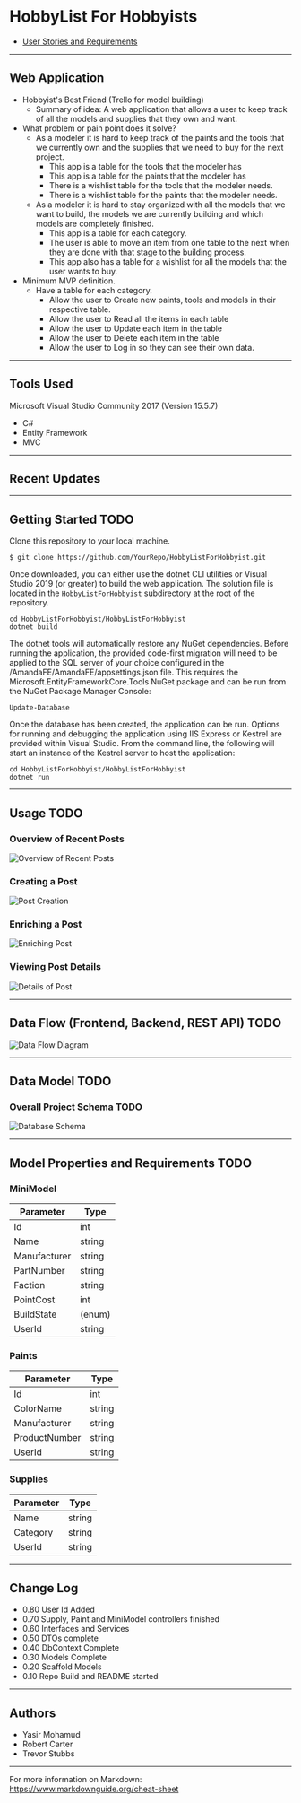 # HobbyList For Hobbyists


- [User Stories and Requirements](Requirements.md)


---
## Web Application
- Hobbyist's Best Friend (Trello for model building)
    - Summary of idea: A web application that allows a user to keep track of all the models and supplies that they own and want.
- What problem or pain point does it solve? 
    - As a modeler it is hard to keep track of the paints and the tools that we currently own and the supplies that we need to buy for the next project. 
      - This app is a table for the tools that the modeler has
      - This app is a table for the paints that the modeler has
      - There is a wishlist table for the tools that the modeler needs.
      - There is a wishlist table for the paints that the modeler needs.
    - As a modeler it is hard to stay organized with all the models that we want to build, the models we are currently building and which models are completely finished.
       - This app is a table for each category. 
       - The user is able to move an item from one table to the next when they are done with that stage to the building process. 
       - This app also has a table for a wishlist for all the models that the user wants to buy.
- Minimum MVP definition.
    - Have a table for each category.
      - Allow the user to Create new paints, tools and models in their respective table.
      - Allow the user to Read all the items in each table
      - Allow the user to Update each item in the table
      - Allow the user to Delete each item in the table
      - Allow the user to Log in so they can see their own data.

---

## Tools Used
Microsoft Visual Studio Community 2017 (Version 15.5.7)

- C#
- Entity Framework
- MVC

---

## Recent Updates

---

## Getting Started TODO

Clone this repository to your local machine.

```
$ git clone https://github.com/YourRepo/HobbyListForHobbyist.git
```
Once downloaded, you can either use the dotnet CLI utilities or Visual Studio 2019 (or greater) to build the web application. 
The solution file is located in the `HobbyListForHobbyist` subdirectory at the root of the repository.
```
cd HobbyListForHobbyist/HobbyListForHobbyist
dotnet build
```
The dotnet tools will automatically restore any NuGet dependencies. Before running the application, the provided code-first migration will need to be applied to the SQL server of your choice configured in the /AmandaFE/AmandaFE/appsettings.json file. This requires the Microsoft.EntityFrameworkCore.Tools NuGet package and can be run from the NuGet Package Manager Console:
```
Update-Database
```
Once the database has been created, the application can be run. Options for running and debugging the application using IIS Express or Kestrel are provided within Visual Studio. From the command line, the following will start an instance of the Kestrel server to host the application:
```
cd HobbyListForHobbyist/HobbyListForHobbyist
dotnet run
```

---

## Usage TODO

### Overview of Recent Posts
![Overview of Recent Posts](https://via.placeholder.com/500x250)

### Creating a Post
![Post Creation](https://via.placeholder.com/500x250)

### Enriching a Post
![Enriching Post](https://via.placeholder.com/500x250)

### Viewing Post Details
![Details of Post](https://via.placeholder.com/500x250)

---
## Data Flow (Frontend, Backend, REST API) TODO
![Data Flow Diagram](/assets/img/Flowchart.png)

---
## Data Model TODO

### Overall Project Schema TODO
![Database Schema](/assets/img/ERD.png)

---
## Model Properties and Requirements TODO

### MiniModel

 Parameter | Type 
 --- | --- 
 Id  | int 
 Name | string 
 Manufacturer | string
 PartNumber | string
 Faction | string
 PointCost | int
 BuildState | (enum)
 UserId | string

### Paints

Parameter | Type 
--- | --- 
Id  | int 
ColorName | string
Manufacturer | string
ProductNumber | string
UserId | string

### Supplies
Parameter | Type
--- | ---
Name | string
Category | string
UserId | string


---

## Change Log
- 0.80 User Id Added
- 0.70 Supply, Paint and MiniModel controllers finished
- 0.60 Interfaces and Services
- 0.50 DTOs complete
- 0.40 DbContext Complete
- 0.30 Models Complete
- 0.20 Scaffold Models
- 0.10 Repo Build and README started

---

## Authors
- Yasir Mohamud
- Robert Carter
- Trevor Stubbs

---

For more information on Markdown: https://www.markdownguide.org/cheat-sheet